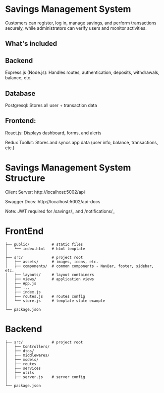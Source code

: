 # Savings Management System

Customers can register, log in, manage savings, and perform transactions securely, while administrators can verify users and monitor activities.

## What's included

## Backend

Express.js (Node.js): Handles routes, authentication, deposits, withdrawals, balance, etc.

## Database

Postgresql: Stores all user + transaction data

## Frontend:

React.js: Displays dashboard, forms, and alerts

Redux Toolkit: Stores and syncs app data (user info, balance, transactions, etc.)

# Savings Management System Structure

Client Server: http://localhost:5002/api

Swagger Docs: http://localhost:5002/api-docs

Note: JWT required for /savings/_ and /notifications/_

# FrontEnd

```
├── public/          # static files
│   └── index.html   # html template
│
├── src/             # project root
│   ├── assets/      # images, icons, etc.
│   ├── components/  # common components - NavBar, footer, sidebar, etc.
│   ├── layouts/     # layout containers
│   ├── views/       # application views
│   ├── App.js
│   ├── ...
│   ├── index.js
│   ├── routes.js    # routes config
│   └── store.js     # template state example
│
└── package.json
```

# Backend

```
├── src/             # project root
│   ├── Controllers/
│   ├── dtos/
│   ├── middlewares/
│   ├── models/
│   ├── routes
│   ├── services
│   ├── utils
│   ├── server.js    # server config
│
└── package.json
```
